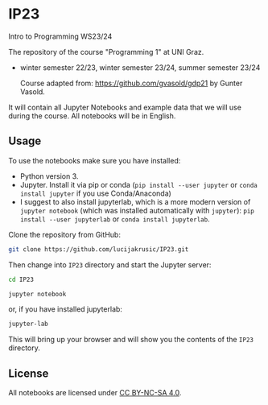 # IP23
Intro to Programming WS23/24


The repository of the course "Programming 1" at UNI Graz.

- winter semester 22/23, winter semester 23/24, summer semester 23/24

  Course adapted from:  https://github.com/gvasold/gdp21 by Gunter Vasold.

It will contain all Jupyter Notebooks and example data that we will use during the course. All notebooks will be in English.

## Usage

To use the notebooks make sure you have installed:
* Python version 3. 
* Jupyter. Install it via pip or conda (`pip install --user jupyter` or `conda install jupyter` if you use Conda/Anaconda)
* I suggest to also install jupyterlab, which is a more modern version of `jupyter notebook` (which was installed automatically with `jupyter`): 
  `pip install --user jupyterlab` or `conda install jupyterlab`.

Clone the repository from GitHub:

```bash
git clone https://github.com/lucijakrusic/IP23.git
```

Then change into `IP23` directory and start the Jupyter server:

```bash
cd IP23
```

```bash
jupyter notebook
```

or, if you have installed jupyterlab:

```bash
jupyter-lab
```

This will bring up your browser and will show you the contents of the `IP23` directory.



## License

All notebooks are licensed under [CC BY-NC-SA 4.0](https://creativecommons.org/licenses/by-nc-sa/4.0).
